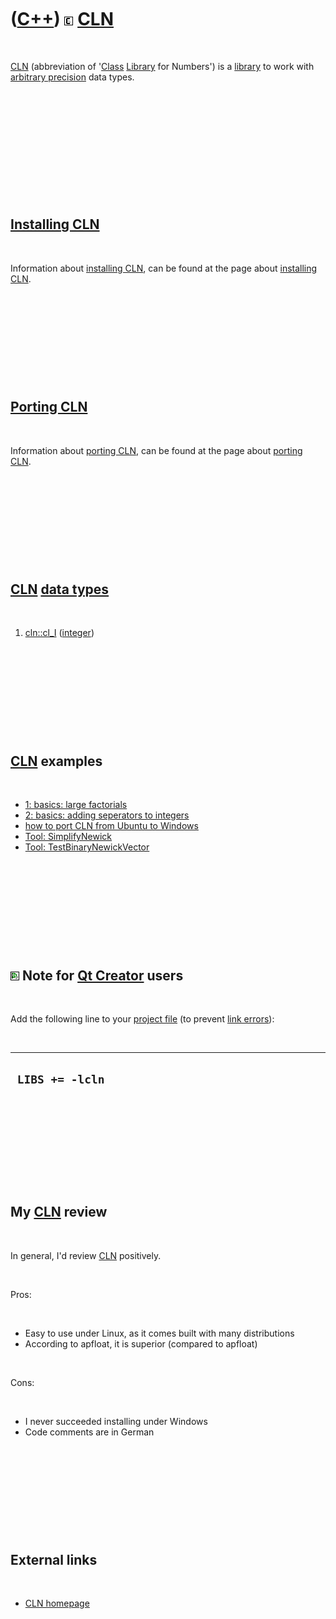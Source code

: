 



 

 

 

 

 

([C++](Cpp.htm)) ![CLN](PicCln.png) [CLN](CppCln.htm)
=====================================================

 

[CLN](CppCln.htm) (abbreviation of '[Class](CppClass.htm)
[Library](CppLibrary.htm) for Numbers') is a [library](CppLibrary.htm)
to work with [arbitrary precision](CppArbitraryPrecision.htm) data
types.

 

 

 

 

 

 

[Installing CLN](CppClnInstall.htm)
-----------------------------------

 

Information about [installing CLN](CppClnInstall.htm), can be found at
the page about [installing CLN](CppClnInstall.htm).

 

 

 

 

 

[Porting CLN](CppClnPort.htm)
-----------------------------

 

Information about [porting CLN](CppClnPort.htm), can be found at the
page about [porting CLN](CppClnPort.htm).

 

 

 

 

 

[CLN](CppCln.htm) [data types](CppDataType.htm)
-----------------------------------------------

 

1.  [cln::cl\_I](CppCl_I.htm) ([integer](CppInt.htm))

 

 

 

 

 

[CLN](CppCln.htm) examples
--------------------------

 

-   [1: basics: large factorials](CppClnExample1.htm)
-   [2: basics: adding seperators to integers](CppClnExample2.htm)
-   [how to port CLN from Ubuntu to
    Windows](CppClnFromUbuntuToWindows.htm)
-   [Tool: SimplifyNewick](ToolSimplifyNewick.htm)
-   [Tool: TestBinaryNewickVector](ToolTestBinaryNewickVector.htm)

 

 

 

 

 

![Qt Creator](PicQtCreator.png) Note for [Qt Creator](CppQtCreator.htm) users
-----------------------------------------------------------------------------

 

Add the following line to your [project file](CppQtProjectFile.htm) (to
prevent [link errors](CppLinkError.htm)):

 

  ------------------
  ` LIBS += -lcln`
  ------------------

 

 

 

 

 

My [CLN](CppCln.htm) review
---------------------------

 

In general, I'd review [CLN](CppCln.htm) positively.

 

Pros:

 

-   Easy to use under Linux, as it comes built with many distributions
-   According to apfloat, it is superior (compared to apfloat)

 

Cons:

 

-   I never succeeded installing under Windows
-   Code comments are in German

 

 

 

 

 

External links
--------------

 

-   [CLN homepage](http://www.ginac.de/CLN)

 

 

 

 

 





 



